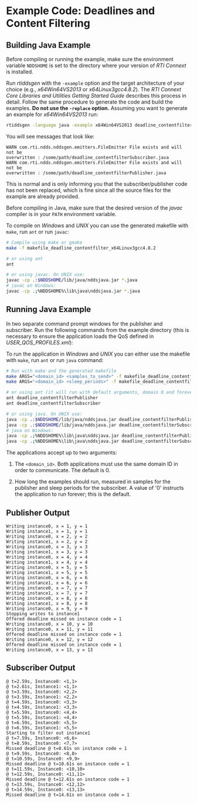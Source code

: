 # Example Code: Deadlines and Content Filtering

## Building Java Example

Before compiling or running the example, make sure the environment variable
`NDDSHOME` is set to the directory where your version of *RTI Connext* is
installed.

Run *rtiddsgen* with the `-example` option and the target architecture of your
choice (e.g., *x64Win64VS2013* or *x64Linux3gcc4.8.2*). The *RTI Connext Core
Libraries and Utilities Getting Started Guide* describes this process in detail.
Follow the same procedure to generate the code and build the examples. **Do not
use the `-replace` option.** Assuming you want to generate an example for
*x64Win64VS2013* run:

```sh
rtiddsgen -language java -example x64Win64VS2013 deadline_contentfilter.idl
```

You will see messages that look like:

```
WARN com.rti.ndds.nddsgen.emitters.FileEmitter File exists and will not be
overwritten : /some/path/deadline_contentfilterSubscriber.java
WARN com.rti.ndds.nddsgen.emitters.FileEmitter File exists and will not be
overwritten : /some/path/deadline_contentfilterPublisher.java
```

This is normal and is only informing you that the subscriber/publisher code has
not been replaced, which is fine since all the source files for the example are
already provided.

Before compiling in Java, make sure that the desired version of the *javac*
compiler is in your `PATH` environment variable.

To compile on *Windows* and *UNIX* you can use the generated makefile with
`make`, run `ant` or run `javac`:

``` sh
# Compile using make or gmake
make -f makefile_deadline_contentfilter_x64Linux3gcc4.8.2

# or using ant
ant

# or using javac. On UNIX use:
javac -cp .:$NDDSHOME/lib/java/nddsjava.jar *.java
# javac on Windows:
javac -cp .;%NDDSHOME%\lib\java\nddsjava.jar *.java
```

## Running Java Example

In two separate command prompt windows for the publisher and subscriber.
Run the following commands from the example directory (this is necessary to
ensure the application loads the QoS defined in *USER_QOS_PROFILES.xml*):

To run the application in *Windows* and *UNIX* you can either use the makefile
with `make`, run `ant` or run `java` command:

``` sh
# Run with make and the generated makefile
make ARGS="<domain_id> <samples_to_send>" -f makefile_deadline_contentfilter_x64Linux3gcc4.8.2 deadline_contentfilterPublisher
make ARGS="<domain_id> <sleep_periods>" -f makefile_deadline_contentfilter_x64Linux3gcc4.8.2 deadline_contentfilterSubscriber

# or using ant (it will run with default arguments, domain 0 and forever)
ant deadline_contentfilterPublisher
ant deadline_contentfilterSubscriber

# or using java. On UNIX use:
java -cp .:$NDDSHOME/lib/java/nddsjava.jar deadline_contentfilterPublisher <domain_id> <samples_to_send>
java -cp .:$NDDSHOME/lib/java/nddsjava.jar deadline_contentfilterSubscriber <domain_id> <sleep_periods>
# java on Windows:
java -cp .;%NDDSHOME%\lib\java\nddsjava.jar deadline_contentfilterPublisher <domain_id> <samples_to_send>
java -cp .;%NDDSHOME%\lib\java\nddsjava.jar deadline_contentfilterSubscriber <domain_id> <sleep_periods>
```

The applications accept up to two arguments:

1.  The `<domain_id>`. Both applications must use the same domain ID in order to
    communicate. The default is 0.

2.  How long the examples should run, measured in samples for the publisher
    and sleep periods for the subscriber. A value of '0' instructs the
    application to run forever; this is the default.

## Publisher Output

```
Writing instance0, x = 1, y = 1
Writing instance1, x = 1, y = 1
Writing instance0, x = 2, y = 2
Writing instance1, x = 2, y = 2
Writing instance0, x = 3, y = 3
Writing instance1, x = 3, y = 3
Writing instance0, x = 4, y = 4
Writing instance1, x = 4, y = 4
Writing instance0, x = 5, y = 5
Writing instance1, x = 5, y = 5
Writing instance0, x = 6, y = 6
Writing instance1, x = 6, y = 6
Writing instance0, x = 7, y = 7
Writing instance1, x = 7, y = 7
Writing instance0, x = 8, y = 8
Writing instance1, x = 8, y = 8
Writing instance0, x = 9, y = 9
Stopping writes to instance1
Offered deadline missed on instance code = 1
Writing instance0, x = 10, y = 10
Writing instance0, x = 11, y = 11
Offered deadline missed on instance code = 1
Writing instance0, x = 12, y = 12
Offered deadline missed on instance code = 1
Writing instance0, x = 13, y = 13
```

## Subscriber Output

```
@ t=2.59s, Instance0: <1,1>
@ t=2.61s, Instance1: <1,1>
@ t=3.59s, Instance0: <2,2>
@ t=3.59s, Instance1: <2,2>
@ t=4.59s, Instance0: <3,3>
@ t=4.59s, Instance1: <3,3>
@ t=5.59s, Instance0: <4,4>
@ t=5.59s, Instance1: <4,4>
@ t=6.59s, Instance0: <5,5>
@ t=6.59s, Instance1: <5,5>
Starting to filter out instance1
@ t=7.59s, Instance0: <6,6>
@ t=8.59s, Instance0: <7,7>
Missed deadline @ t=8.61s on instance code = 1
@ t=9.59s, Instance0: <8,8>
@ t=10.59s, Instance0: <9,9>
Missed deadline @ t=10.61s on instance code = 1
@ t=11.59s, Instance0: <10,10>
@ t=12.59s, Instance0: <11,11>
Missed deadline @ t=12.61s on instance code = 1
@ t=13.59s, Instance0: <12,12>
@ t=14.59s, Instance0: <13,13>
Missed deadline @ t=14.61s on instance code = 1
```

